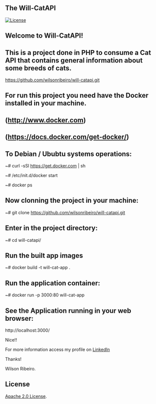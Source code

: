 ## The Will-CatAPI

<!-- Lincense -->
[![License](https://img.shields.io/badge/License-Apache%202.0-blue.svg)](https://opensource.org/licenses/Apache-2.0)


## Welcome to Will-CatAPI!

## This is a project done in PHP to consume a Cat API that contains general information about some breeds of cats.

https://github.com/wilsonribeiro/will-catapi.git



## For run this project you need have the Docker installed in your machine. 

## (http://www.docker.com)
## (https://docs.docker.com/get-docker/)

## To Debian / Ububtu systems operations:

~# curl -sSl https://get.docker.com | sh

~# /etc/init.d/docker start

~# docker ps


## Now clonning the project in your machine:

~# git clone https://github.com/wilsonribeiro/will-catapi.git

## Enter in the project directory:

~# cd will-catapi/

## Run the built app images

~# docker build -t will-cat-app .

## Run the application container:

~# docker run -p 3000:80 will-cat-app

## See the Application running in your web browser:

http://localhost:3000/


Nice!!


For more information access my profile on [LinkedIn](https://www.linkedin.com/in/wilsonribeiro2/)


Thanks!

Wilson Ribeiro.


## License

<!-- Keep full URL links to repo files because this README syncs from main to gh-pages.  -->
[Apache 2.0 License](https://github.com/wilsonribeiro/will-catapi/blob/master/LICENSE).

